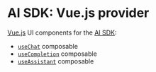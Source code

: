 # AI SDK: Vue.js provider

[Vue.js](https://vuejs.org/) UI components for the [AI SDK](https://sdk.aithor.ai/docs):

- [`useChat`](https://sdk.aithor.ai/docs/reference/ai-sdk-ui/use-chat) composable
- [`useCompletion`](https://sdk.aithor.ai/docs/reference/ai-sdk-ui/use-completion) composable
- [`useAssistant`](https://sdk.aithor.ai/docs/reference/ai-sdk-ui/use-assistant) composable

